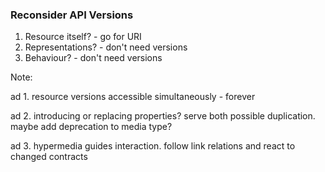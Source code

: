 ### Reconsider API Versions

1. Resource itself? <span class="fragment">- go for URI</span>
1. Representations? <span class="fragment">- don't need versions</span>
1. Behaviour? <span class="fragment">- don't need versions</span>

Note:

ad 1. resource versions accessible simultaneously - forever

ad 2. introducing or replacing properties? serve both possible duplication. maybe add deprecation to media type?

ad 3. hypermedia guides interaction. follow link relations and react to changed contracts
